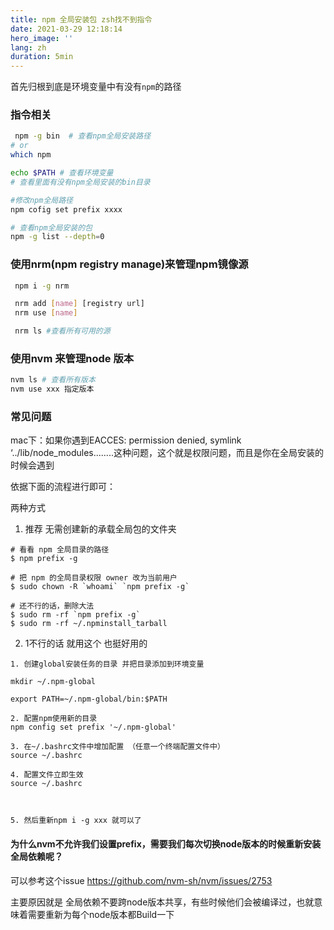 ```yaml
---
title: npm 全局安装包 zsh找不到指令
date: 2021-03-29 12:18:14
hero_image: ''
lang: zh
duration: 5min
---
```


首先归根到底是环境变量中有没有`npm`的路径
### 指令相关
```sh 
 npm -g bin  # 查看npm全局安装路径
# or
which npm 

echo $PATH # 查看环境变量
# 查看里面有没有npm全局安装的bin目录

#修改npm全局路径
npm cofig set prefix xxxx

# 查看npm全局安装的包
npm -g list --depth=0

```

### 使用nrm(npm registry manage)来管理npm镜像源
```sh
 npm i -g nrm

 nrm add [name] [registry url]
 nrm use [name]

 nrm ls #查看所有可用的源
```

### 使用nvm 来管理node 版本

```sh  
nvm ls # 查看所有版本
nvm use xxx 指定版本

```


### 常见问题

mac下：如果你遇到EACCES: permission denied, symlink ‘../lib/node_modules........这种问题，这个就是权限问题，而且是你在全局安装的时候会遇到

依据下面的流程进行即可：

两种方式
1. 推荐 无需创建新的承载全局包的文件夹
```
# 看看 npm 全局目录的路径
$ npm prefix -g

# 把 npm 的全局目录权限 owner 改为当前用户
$ sudo chown -R `whoami` `npm prefix -g`

# 还不行的话，删除大法
$ sudo rm -rf `npm prefix -g`
$ sudo rm -rf ~/.npminstall_tarball
```
2. 1不行的话  就用这个 也挺好用的
```
1. 创建global安装任务的目录 并把目录添加到环境变量

mkdir ~/.npm-global

export PATH=~/.npm-global/bin:$PATH

2. 配置npm使用新的目录
npm config set prefix '~/.npm-global'

3. 在~/.bashrc文件中增加配置 （任意一个终端配置文件中）
source ~/.bashrc

4. 配置文件立即生效
source ~/.bashrc



5. 然后重新npm i -g xxx 就可以了
```

#### 为什么nvm不允许我们设置prefix，需要我们每次切换node版本的时候重新安装全局依赖呢？
可以参考这个issue https://github.com/nvm-sh/nvm/issues/2753

主要原因就是 全局依赖不要跨node版本共享，有些时候他们会被编译过，也就意味着需要重新为每个node版本都Build一下
